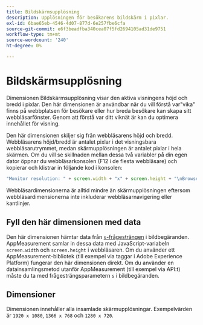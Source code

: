 ```yaml
---
title: Bildskärmsupplösning
description: Upplösningen för besökarens bildskärm i pixlar.
exl-id: 6bae65eb-4546-4d07-877d-6e257fbe6cfa
source-git-commit: e6f3beadfba340cea07f5fd2694105ad31de9751
workflow-type: tm+mt
source-wordcount: '240'
ht-degree: 0%

---
```


# Bildskärmsupplösning

Dimensionen Bildskärmsupplösning visar den aktiva visningens höjd och bredd i pixlar. Den här dimensionen är användbar när du vill förstå var&quot;vika&quot; finns på webbplatsen för besökare eller hur breda besökare kan skapa sitt webbläsarfönster. Genom att förstå var ditt viknät är kan du optimera innehållet för visning.

Den här dimensionen skiljer sig från webbläsarens höjd och bredd. Webbläsarens höjd/bredd är antalet pixlar i det visningsbara webbläsarutrymmet, medan skärmupplösningen är antalet pixlar i hela skärmen. Om du vill se skillnaden mellan dessa två variabler på din egen dator öppnar du webbläsarkonsolen (F12 i de flesta webbläsare) och kopierar och klistrar in följande kod i konsolen:

```js
"Monitor resolution: " + screen.width + "x" + screen.height + "\nBrowser resolution: " + window.innerWidth + "x" + window.innerHeight;
```

Webbläsardimensionerna är alltid mindre än skärmupplösningen eftersom webbläsardimensionerna inte inkluderar webbläsarnavigering eller kantlinjer.

## Fyll den här dimensionen med data

Den här dimensionen hämtar data från [`s`-frågesträngen](/help/implement/validate/query-parameters.md) i bildbegäranden. AppMeasurement samlar in dessa data med JavaScript-variabeln `screen.width` och `screen.height` i webbläsaren. Om du använder ett AppMeasurement-bibliotek (till exempel via taggar i Adobe Experience Platform) fungerar den här dimensionen direkt. Om du använder en datainsamlingsmetod utanför AppMeasurement (till exempel via API:t) måste du ta med frågesträngsparametern `s` i bildbegäranden.

## Dimensioner

Dimensionen innehåller alla insamlade skärmupplösningar. Exempelvärden är `1920 x 1080`, `1366 x 768` och `1280 x 720`.
